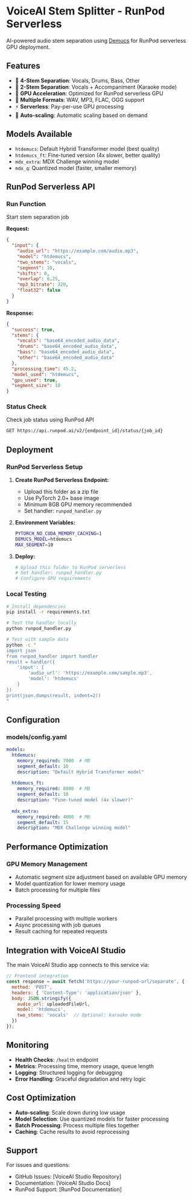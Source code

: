 # VoiceAI Stem Splitter - RunPod Serverless

AI-powered audio stem separation using [Demucs](https://github.com/facebookresearch/demucs) for RunPod serverless GPU deployment.

## Features

- 🎵 **4-Stem Separation**: Vocals, Drums, Bass, Other
- 🎤 **2-Stem Separation**: Vocals + Accompaniment (Karaoke mode)
- 🚀 **GPU Acceleration**: Optimized for RunPod serverless GPU
- 📁 **Multiple Formats**: WAV, MP3, FLAC, OGG support
- ⚡ **Serverless**: Pay-per-use GPU processing
- 🔄 **Auto-scaling**: Automatic scaling based on demand

## Models Available

- `htdemucs`: Default Hybrid Transformer model (best quality)
- `htdemucs_ft`: Fine-tuned version (4x slower, better quality)
- `mdx_extra`: MDX Challenge winning model
- `mdx_q`: Quantized model (faster, smaller memory)

## RunPod Serverless API

### Run Function
Start stem separation job

**Request:**
```json
{
  "input": {
    "audio_url": "https://example.com/audio.mp3",
    "model": "htdemucs",
    "two_stems": "vocals",
    "segment": 10,
    "shifts": 0,
    "overlap": 0.25,
    "mp3_bitrate": 320,
    "float32": false
  }
}
```

**Response:**
```json
{
  "success": true,
  "stems": {
    "vocals": "base64_encoded_audio_data",
    "drums": "base64_encoded_audio_data",
    "bass": "base64_encoded_audio_data",
    "other": "base64_encoded_audio_data"
  },
  "processing_time": 45.2,
  "model_used": "htdemucs",
  "gpu_used": true,
  "segment_size": 10
}
```

### Status Check
Check job status using RunPod API

```bash
GET https://api.runpod.ai/v2/{endpoint_id}/status/{job_id}
```

## Deployment

### RunPod Serverless Setup

1. **Create RunPod Serverless Endpoint:**
   - Upload this folder as a zip file
   - Use PyTorch 2.0+ base image
   - Minimum 8GB GPU memory recommended
   - Set handler: `runpod_handler.py`

2. **Environment Variables:**
   ```bash
   PYTORCH_NO_CUDA_MEMORY_CACHING=1
   DEMUCS_MODEL=htdemucs
   MAX_SEGMENT=10
   ```

3. **Deploy:**
   ```bash
   # Upload this folder to RunPod serverless
   # Set handler: runpod_handler.py
   # Configure GPU requirements
   ```

### Local Testing

```bash
# Install dependencies
pip install -r requirements.txt

# Test the handler locally
python runpod_handler.py

# Test with sample data
python -c "
import json
from runpod_handler import handler
result = handler({
    'input': {
        'audio_url': 'https://example.com/sample.mp3',
        'model': 'htdemucs'
    }
})
print(json.dumps(result, indent=2))
"
```

## Configuration

### models/config.yaml
```yaml
models:
  htdemucs:
    memory_required: 7000  # MB
    segment_default: 10
    description: "Default Hybrid Transformer model"
  
  htdemucs_ft:
    memory_required: 8000  # MB
    segment_default: 10
    description: "Fine-tuned model (4x slower)"
    
  mdx_extra:
    memory_required: 4000  # MB
    segment_default: 15
    description: "MDX Challenge winning model"
```

## Performance Optimization

### GPU Memory Management
- Automatic segment size adjustment based on available GPU memory
- Model quantization for lower memory usage
- Batch processing for multiple files

### Processing Speed
- Parallel processing with multiple workers
- Async processing with job queues
- Result caching for repeated requests

## Integration with VoiceAI Studio

The main VoiceAI Studio app connects to this service via:

```javascript
// Frontend integration
const response = await fetch('https://your-runpod-url/separate', {
  method: 'POST',
  headers: { 'Content-Type': 'application/json' },
  body: JSON.stringify({
    audio_url: uploadedFileUrl,
    model: 'htdemucs',
    two_stems: 'vocals'  // Optional: karaoke mode
  })
});
```

## Monitoring

- **Health Checks**: `/health` endpoint
- **Metrics**: Processing time, memory usage, queue length
- **Logging**: Structured logging for debugging
- **Error Handling**: Graceful degradation and retry logic

## Cost Optimization

- **Auto-scaling**: Scale down during low usage
- **Model Selection**: Use quantized models for faster processing
- **Batch Processing**: Process multiple files together
- **Caching**: Cache results to avoid reprocessing

## Support

For issues and questions:
- GitHub Issues: [VoiceAI Studio Repository]
- Documentation: [VoiceAI Studio Docs]
- RunPod Support: [RunPod Documentation]
